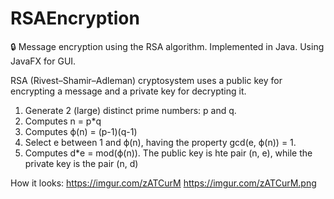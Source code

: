 # RSAEncryption
🔒 Message encryption using the RSA algorithm. Implemented in Java. Using JavaFX for GUI.

RSA (Rivest–Shamir–Adleman) cryptosystem uses a public key for encrypting a message 
and a private key for decrypting it.

1. Generate 2 (large) distinct prime numbers: p and q.
2. Computes n = p*q
3. Computes ϕ(n) = (p-1)(q-1)
4. Select e between 1 and ϕ(n), having the property gcd(e, ϕ(n)) = 1.
5. Computes d*e = mod(ϕ(n)).
The public key is hte pair (n, e), while the private key is the pair (n, d)

How it looks: https://imgur.com/zATCurM
https://imgur.com/zATCurM.png
